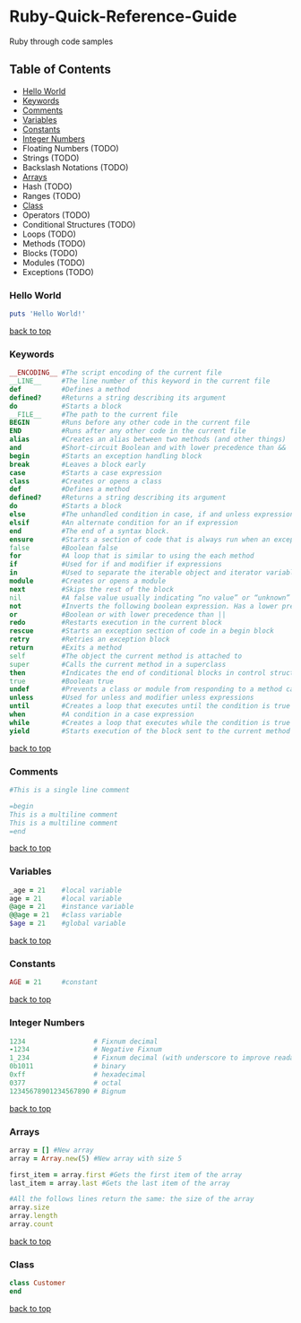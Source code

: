 # Ruby-Quick-Reference-Guide
Ruby through code samples

## Table of Contents
* [Hello World](#hello-world)
* [Keywords](#keywords)
* [Comments](#comments)
* [Variables](#variables)
* [Constants](#constants)
* [Integer Numbers](#integer-numbers)
* Floating Numbers (TODO)
* Strings (TODO)
* Backslash Notations (TODO)
* [Arrays](#arrays)
* Hash (TODO)
* Ranges (TODO)
* [Class](#class)
* Operators (TODO)
* Conditional Structures (TODO)
* Loops (TODO)
* Methods (TODO)
* Blocks (TODO)
* Modules (TODO)
* Exceptions (TODO)



### Hello World
```ruby
puts 'Hello World!'
```
[back to top](#table-of-contents)



### Keywords
```ruby
__ENCODING__ #The script encoding of the current file
__LINE__     #The line number of this keyword in the current file
def          #Defines a method
defined?     #Returns a string describing its argument
do           #Starts a block
__FILE__     #The path to the current file
BEGIN        #Runs before any other code in the current file
END          #Runs after any other code in the current file
alias        #Creates an alias between two methods (and other things)
and          #Short-circuit Boolean and with lower precedence than &&
begin        #Starts an exception handling block
break        #Leaves a block early
case         #Starts a case expression
class        #Creates or opens a class
def          #Defines a method
defined?     #Returns a string describing its argument
do           #Starts a block
else         #The unhandled condition in case, if and unless expressions
elsif        #An alternate condition for an if expression
end          #The end of a syntax block.
ensure       #Starts a section of code that is always run when an exception is raised
false        #Boolean false
for          #A loop that is similar to using the each method
if           #Used for if and modifier if expressions
in           #Used to separate the iterable object and iterator variable in a for loop
module       #Creates or opens a module
next         #Skips the rest of the block
nil          #A false value usually indicating “no value” or “unknown”
not          #Inverts the following boolean expression. Has a lower precedence than !
or           #Boolean or with lower precedence than ||
redo         #Restarts execution in the current block
rescue       #Starts an exception section of code in a begin block
retry        #Retries an exception block
return       #Exits a method
self         #The object the current method is attached to
super        #Calls the current method in a superclass
then         #Indicates the end of conditional blocks in control structures
true         #Boolean true
undef        #Prevents a class or module from responding to a method call
unless       #Used for unless and modifier unless expressions
until        #Creates a loop that executes until the condition is true
when         #A condition in a case expression
while        #Creates a loop that executes while the condition is true
yield        #Starts execution of the block sent to the current method
```
[back to top](#table-of-contents)


### Comments
```ruby
#This is a single line comment

=begin
This is a multiline comment
This is a multiline comment
=end
```
[back to top](#table-of-contents)


### Variables
```ruby
_age = 21    #local variable
age = 21     #local variable
@age = 21    #instance variable
@@age = 21   #class variable
$age = 21    #global variable
```
[back to top](#table-of-contents)


### Constants
```ruby
AGE = 21     #constant
```
[back to top](#table-of-contents)


### Integer Numbers
```ruby
1234                 # Fixnum decimal
-1234                # Negative Fixnum
1_234                # Fixnum decimal (with underscore to improve readability)
0b1011               # binary
0xff                 # hexadecimal
0377                 # octal
12345678901234567890 # Bignum
```
[back to top](#table-of-contents)


### Arrays
```ruby
array = [] #New array
array = Array.new(5) #New array with size 5

first_item = array.first #Gets the first item of the array
last_item = array.last #Gets the last item of the array

#All the follows lines return the same: the size of the array
array.size
array.length
array.count

```
[back to top](#table-of-contents)


### Class
```ruby
class Customer
end
```
[back to top](#table-of-contents)
